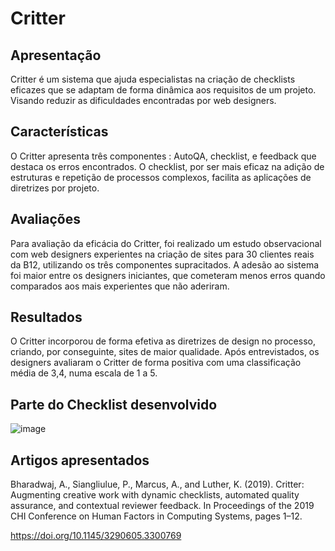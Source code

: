 # Critter

## Apresentação

 Critter é um sistema que ajuda especialistas na criação de checklists eficazes que se adaptam de forma dinâmica aos requisitos de um projeto. 
 Visando reduzir as dificuldades encontradas por web designers.

## Características 

O Critter apresenta três componentes : AutoQA, checklist, e feedback que destaca os erros encontrados. O
checklist, por ser mais eficaz na adição de estruturas e repetição de processos complexos, facilita as aplicações de diretrizes por projeto.

## Avaliações

Para avaliação da eficácia do Critter, foi realizado
um estudo observacional com web designers experientes na criação de sites para 30 clientes
reais da B12, utilizando os três componentes supracitados. A adesão ao sistema foi maior entre
os designers iniciantes, que cometeram menos erros quando comparados aos mais experientes
que não aderiram.

## Resultados

O Critter incorporou de forma efetiva as diretrizes de
design no processo, criando, por conseguinte, sites de maior qualidade. Após entrevistados,
os designers avaliaram o Critter de forma positiva com uma classificação média de 3,4, numa escala de 1 a 5.


## Parte do Checklist desenvolvido 

![image](https://user-images.githubusercontent.com/49456679/184237929-8b659bcc-3d2a-41b1-96b3-5b9f7ad969cb.png)


## Artigos apresentados

Bharadwaj, A., Siangliulue, P., Marcus, A., and Luther, K. (2019). Critter: Augmenting creative work with dynamic checklists, 
automated quality assurance, and contextual reviewer
feedback. In Proceedings of the 2019 CHI Conference on Human Factors in Computing
Systems, pages 1–12.

https://doi.org/10.1145/3290605.3300769

